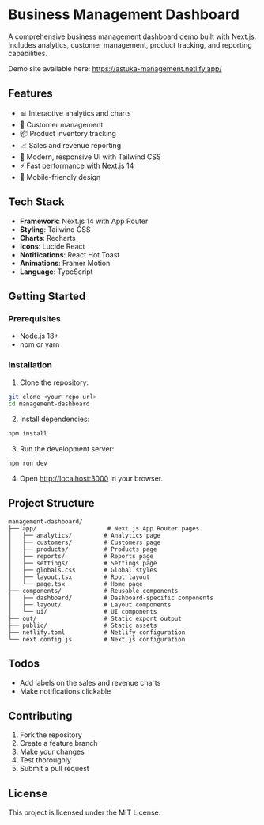 # Business Management Dashboard

A comprehensive business management dashboard demo built with Next.js. Includes analytics, customer management, product tracking, and reporting capabilities.

Demo site available here: https://astuka-management.netlify.app/

## Features

- 📊 Interactive analytics and charts
- 👥 Customer management
- 📦 Product inventory tracking
- 📈 Sales and revenue reporting
- 🎨 Modern, responsive UI with Tailwind CSS
- ⚡ Fast performance with Next.js 14
- 📱 Mobile-friendly design

## Tech Stack

- **Framework**: Next.js 14 with App Router
- **Styling**: Tailwind CSS
- **Charts**: Recharts
- **Icons**: Lucide React
- **Notifications**: React Hot Toast
- **Animations**: Framer Motion
- **Language**: TypeScript

## Getting Started

### Prerequisites

- Node.js 18+ 
- npm or yarn

### Installation

1. Clone the repository:
```bash
git clone <your-repo-url>
cd management-dashboard
```

2. Install dependencies:
```bash
npm install
```

3. Run the development server:
```bash
npm run dev
```

4. Open [http://localhost:3000](http://localhost:3000) in your browser.



## Project Structure

```
management-dashboard/
├── app/                    # Next.js App Router pages
│   ├── analytics/         # Analytics page
│   ├── customers/         # Customers page
│   ├── products/          # Products page
│   ├── reports/           # Reports page
│   ├── settings/          # Settings page
│   ├── globals.css        # Global styles
│   ├── layout.tsx         # Root layout
│   └── page.tsx           # Home page
├── components/            # Reusable components
│   ├── dashboard/         # Dashboard-specific components
│   ├── layout/            # Layout components
│   └── ui/                # UI components
├── out/                   # Static export output
├── public/                # Static assets
├── netlify.toml           # Netlify configuration
└── next.config.js         # Next.js configuration
```

## Todos
- Add labels on the sales and revenue charts
- Make notifications clickable

## Contributing

1. Fork the repository
2. Create a feature branch
3. Make your changes
4. Test thoroughly
5. Submit a pull request

## License

This project is licensed under the MIT License.